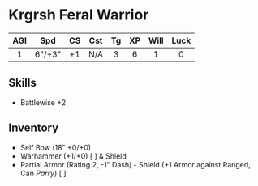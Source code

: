 # Krgrsh Feral Warrior

| AGI | Spd | CS | Cst | Tg | XP | Will | Luck |
|:---:|:------:|:---:|:---:|:---:|:---:| :---:| :---:|
| 1 | 6"/+3" | +1 | N/A | 3 | 6 | 1 | 0 |

## Skills
- Battlewise +2 
## Inventory
- Self Bow (18" +0/+0)
- Warhammer (+1/+0) [ ] & Shield
- Partial Armor (Rating 2, -1" Dash) - Shield (+1 Armor against Ranged, Can *Parry*) [ ]


